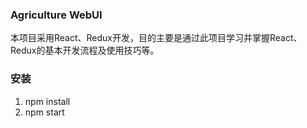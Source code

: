 ### Agriculture WebUI

本项目采用React、Redux开发，目的主要是通过此项目学习并掌握React、Redux的基本开发流程及使用技巧等。

### 安装
1. npm install
2. npm start
